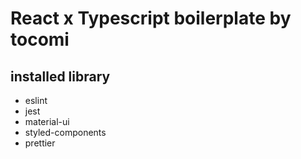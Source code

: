 # React x Typescript boilerplate by tocomi

## installed library

- eslint
- jest
- material-ui
- styled-components
- prettier

